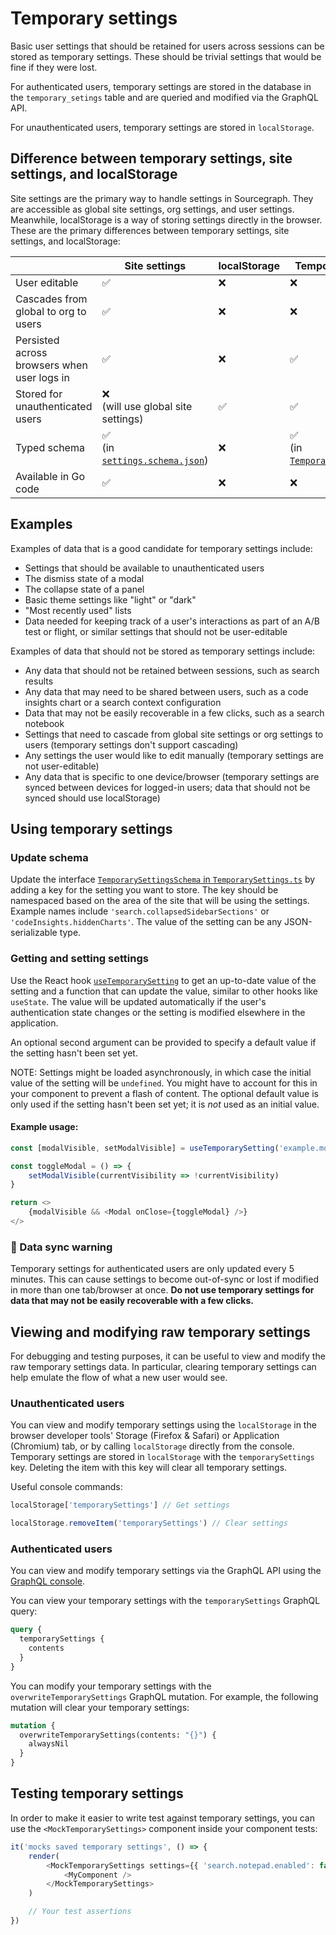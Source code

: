 # Temporary settings

Basic user settings that should be retained for users across sessions
can be stored as temporary settings. These should be trivial settings
that would be fine if they were lost.

For authenticated users, temporary settings are stored in the database
in the `temporary_setings` table and are queried and modified via the GraphQL API.

For unauthenticated users, temporary settings are stored in `localStorage`.

## Difference between temporary settings, site settings, and localStorage

Site settings are the primary way to handle settings in Sourcegraph. They are accessible as
global site settings, org settings, and user settings. Meanwhile, localStorage is a way of 
storing settings directly in the browser. These are the primary differences between temporary 
settings, site settings, and localStorage:

|  | Site settings | localStorage | Temporary settings |
|---|---|---|---|
| User editable | ✅  | ❌ | ❌ |
| Cascades from global to org to users | ✅  | ❌ | ❌ |
| Persisted across browsers when user logs in | ✅  | ❌ | ✅ |
| Stored for unauthenticated users | ❌ <br /> (will use global site settings) | ✅ | ✅ |
| Typed schema | ✅  <br /> (in [`settings.schema.json`](https://sourcegraph.com/github.com/khulnasoft/khulnasoft/-/blob/schema/settings.schema.json))| ❌ | ✅  <br /> (in [`TemporarySettings.ts`](https://sourcegraph.com/github.com/khulnasoft/khulnasoft/-/blob/client/shared/src/settings/temporary/TemporarySettings.ts))|
| Available in Go code | ✅  | ❌ | ❌ |


## Examples

Examples of data that is a good candidate for temporary settings include:

* Settings that should be available to unauthenticated users
* The dismiss state of a modal
* The collapse state of a panel
* Basic theme settings like "light" or "dark"
* "Most recently used" lists
* Data needed for keeping track of a user's interactions as part of an
  A/B test or flight, or similar settings that should not be user-editable

Examples of data that should not be stored as temporary settings include:

* Any data that should not be retained between sessions, such as search results
* Any data that may need to be shared between users, such as a code insights chart
  or a search context configuration
* Data that may not be easily recoverable in a few clicks, such as a search notebook
* Settings that need to cascade from global site settings or org settings to users
  (temporary settings don't support cascading)
* Any settings the user would like to edit manually (temporary settings are not user-editable)
* Any data that is specific to one device/browser (temporary settings are synced between 
  devices for logged-in users; data that should not be synced should use localStorage)

## Using temporary settings

### Update schema

Update the interface [`TemporarySettingsSchema` in `TemporarySettings.ts`](https://sourcegraph.com/github.com/khulnasoft/khulnasoft/-/blob/client/shared/src/settings/temporary/TemporarySettings.ts?L8)
by adding a key for the setting you want to store. The key should be namespaced based on
the area of the site that will be using the settings. Example names include `'search.collapsedSidebarSections'`
or `'codeInsights.hiddenCharts'`. The value of the setting can be any JSON-serializable type.

### Getting and setting settings

Use the React hook [`useTemporarySetting`](https://sourcegraph.com/github.com/khulnasoft/khulnasoft/-/blob/client/shared/src/settings/temporary/useTemporarySetting.ts)
to get an up-to-date value of the setting and a function that can update the value,
similar to other hooks like `useState`. The value will be updated automatically if
the user's authentication state changes or the setting is modified elsewhere in the
application.

An optional second argument can be provided to specify a default value if the
setting hasn't been set yet.

NOTE: Settings might be loaded asynchronously, in which case the initial value
of the setting will be `undefined`. You might have to account for this in your
component to prevent a flash of content. The optional default value is only used
if the setting hasn't been set yet; it is *not* used as an initial value.

#### Example usage:

```typescript
const [modalVisible, setModalVisible] = useTemporarySetting('example.modalVisible')

const toggleModal = () => {
    setModalVisible(currentVisibility => !currentVisibility)
}

return <>
    {modalVisible && <Modal onClose={toggleModal} />}
</>
```

### 🚨 Data sync warning

Temporary settings for authenticated users are only updated every 5 minutes.
This can cause settings to become out-of-sync or lost if modified in more than
one tab/browser at once. **Do not use temporary settings for data that may not
be easily recoverable with a few clicks.**


## Viewing and modifying raw temporary settings

For debugging and testing purposes, it can be useful to view and modify the raw
temporary settings data. In particular, clearing temporary settings can help
emulate the flow of what a new user would see.

### Unauthenticated users

You can view and modify temporary settings using the `localStorage` in the browser
developer tools' Storage (Firefox & Safari) or Application (Chromium) tab, or by
calling `localStorage` directly from the console. Temporary settings are stored in
`localStorage` with the `temporarySettings` key. Deleting the item with this key will
clear all temporary settings.

Useful console commands:

```js
localStorage['temporarySettings'] // Get settings

localStorage.removeItem('temporarySettings') // Clear settings
```

### Authenticated users

You can view and modify temporary settings via the GraphQL API using the
[GraphQL console](https://sourcegraph.com/api/console).

You can view your temporary settings with the `temporarySettings` GraphQL query:

```graphql
query {
  temporarySettings {
    contents
  }
}
```

You can modify your temporary settings with the `overwriteTemporarySettings` GraphQL mutation.
For example, the following mutation will clear your temporary settings:

```graphql
mutation {
  overwriteTemporarySettings(contents: "{}") {
    alwaysNil
  }
}
```

## Testing temporary settings

In order to make it easier to write test against temporary settings, you can use the `<MockTemporarySettings>` component inside your component tests:

```typescript
it('mocks saved temporary settings', () => {
    render(
        <MockTemporarySettings settings={{ 'search.notepad.enabled': false }}>
            <MyComponent />
        </MockTemporarySettings>
    )

    // Your test assertions
})
```
